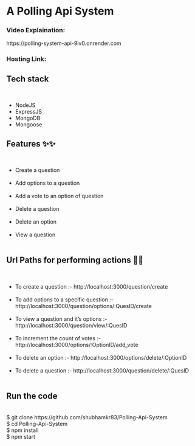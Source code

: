 <h1>A Polling Api System</h1>

<h3>Video Explaination:</h3> https://polling-system-api-9iv0.onrender.com
<h3>Hosting Link:</h3>

<h2>Tech stack </h2><br>
<ul>
 <li>NodeJS </li>
 <li>ExpressJS</li> 
 <li>MongoDB </li>
 <li>Mongoose </li>
</ul>

<h2>Features ✨✨</h2> <br>
<ul>
    <li>Create a question</li> <br>
    <li>Add options to a question</li> <br>
    <li>Add a vote to an option of question</li> <br>
    <li>Delete a question</li> <br>
    <li>Delete an option</li> <br>
    <li>View a question</li> <br>
</ul>

<h2>Url Paths for performing actions 🔗🔗</h2> <br>
<ul>
    <li>To create a question :- http://localhost:3000/question/create </li><br>
    <li>To add options to a specific question :- http://localhost:3000/question/options/:QuesID/create </li><br>
    <li>To view a question and it’s options :- http://localhost:3000/question/view/:QuesID </li><br>
    <li>To increment the count of votes :- http://localhost:3000/options/:OptionID/add_vote </li><br>
   <li>To delete an option :- http://localhost:3000/options/delete/:OptionID </li><br>
    <li>To delete a question :- http://localhost:3000/question/delete/:QuesID </li><br>
    </ul>

<h2>Run the code</h2> <br>
    $ git clone https://github.com/shubhamkr83/Polling-Api-System <br>
    $ cd Polling-Api-System <br>
    $ npm install <br>
    $ npm start <br>
